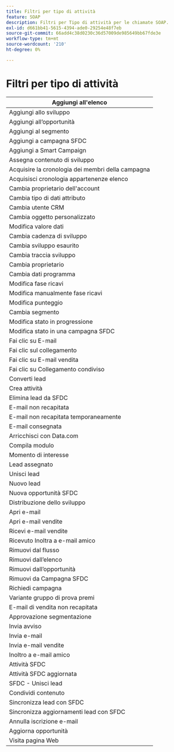 ```yaml
---
title: Filtri per tipo di attività
feature: SOAP
description: Filtri per Tipo di attività per le chiamate SOAP.
exl-id: d661bb41-5615-4394-ade0-29254e48f7eb
source-git-commit: 66add4c38d0230c36d57009de985649bb67fde3e
workflow-type: tm+mt
source-wordcount: '210'
ht-degree: 0%

---
```


# Filtri per tipo di attività

| Aggiungi all&#39;elenco |
|-------------------------------------|
| Aggiungi allo sviluppo |
| Aggiungi all’opportunità |
| Aggiungi al segmento |
| Aggiungi a campagna SFDC |
| Aggiungi a Smart Campaign |
| Assegna contenuto di sviluppo |
| Acquisire la cronologia dei membri della campagna |
| Acquisisci cronologia appartenenze elenco |
| Cambia proprietario dell&#39;account |
| Cambia tipo di dati attributo |
| Cambia utente CRM |
| Cambia oggetto personalizzato |
| Modifica valore dati |
| Cambia cadenza di sviluppo |
| Cambia sviluppo esaurito |
| Cambia traccia sviluppo |
| Cambia proprietario |
| Cambia dati programma |
| Modifica fase ricavi |
| Modifica manualmente fase ricavi |
| Modifica punteggio |
| Cambia segmento |
| Modifica stato in progressione |
| Modifica stato in una campagna SFDC |
| Fai clic su E-mail |
| Fai clic sul collegamento |
| Fai clic su E-mail vendita |
| Fai clic su Collegamento condiviso |
| Converti lead |
| Crea attività |
| Elimina lead da SFDC |
| E-mail non recapitata |
| E-mail non recapitata temporaneamente |
| E-mail consegnata |
| Arricchisci con Data.com |
| Compila modulo |
| Momento di interesse |
| Lead assegnato |
| Unisci lead |
| Nuovo lead |
| Nuova opportunità SFDC |
| Distribuzione dello sviluppo |
| Apri e-mail |
| Apri e-mail vendite |
| Ricevi e-mail vendite |
| Ricevuto Inoltra a e-mail amico |
| Rimuovi dal flusso |
| Rimuovi dall’elenco |
| Rimuovi dall’opportunità |
| Rimuovi da Campagna SFDC |
| Richiedi campagna |
| Variante gruppo di prova premi |
| E-mail di vendita non recapitata |
| Approvazione segmentazione |
| Invia avviso |
| Invia e-mail |
| Invia e-mail vendite |
| Inoltro a e-mail amico |
| Attività SFDC |
| Attività SFDC aggiornata |
| SFDC - Unisci lead |
| Condividi contenuto |
| Sincronizza lead con SFDC |
| Sincronizza aggiornamenti lead con SFDC |
| Annulla iscrizione e-mail |
| Aggiorna opportunità |
| Visita pagina Web |
